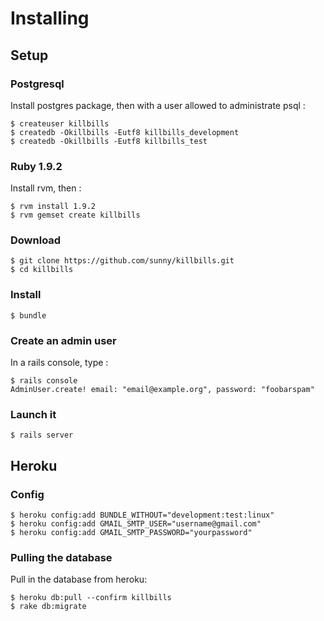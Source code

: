 Installing
==========

Setup
-----

### Postgresql

Install postgres package, then with a user allowed to administrate psql :

    $ createuser killbills
    $ createdb -Okillbills -Eutf8 killbills_development
    $ createdb -Okillbills -Eutf8 killbills_test

### Ruby 1.9.2

Install rvm, then :

    $ rvm install 1.9.2
    $ rvm gemset create killbills

### Download

    $ git clone https://github.com/sunny/killbills.git
    $ cd killbills

### Install

    $ bundle

### Create an admin user

In a rails console, type :

    $ rails console
    AdminUser.create! email: "email@example.org", password: "foobarspam"

### Launch it

    $ rails server


Heroku
------

### Config

    $ heroku config:add BUNDLE_WITHOUT="development:test:linux"
    $ heroku config:add GMAIL_SMTP_USER="username@gmail.com"
    $ heroku config:add GMAIL_SMTP_PASSWORD="yourpassword"

### Pulling the database

Pull in the database from heroku:

    $ heroku db:pull --confirm killbills
    $ rake db:migrate

